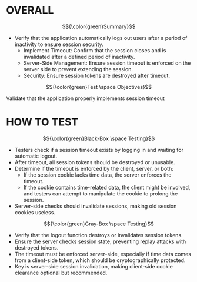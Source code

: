 # OVERALL #

$${\color{green}Summary}$$

- Verify that the application automatically logs out users after a period of inactivity to ensure session security.
  - Implement Timeout: Confirm that the session closes and is invalidated after a defined period of inactivity.
  - Server-Side Management: Ensure session timeout is enforced on the server side to prevent extending the session.
  - Security: Ensure session tokens are destroyed after timeout.
 
$${\color{green}Test \space Objectives}$$

Validate that the application properly implements session timeout

# HOW TO TEST #

$${\color{green}Black-Box \space Testing}$$

- Testers check if a session timeout exists by logging in and waiting for automatic logout.
- After timeout, all session tokens should be destroyed or unusable.
- Determine if the timeout is enforced by the client, server, or both:
  - If the session cookie lacks time data, the server enforces the timeout.
  - If the cookie contains time-related data, the client might be involved, and testers can attempt to manipulate the cookie to prolong the session.
- Server-side checks should invalidate sessions, making old session cookies useless.

$${\color{green}Gray-Box \space Testing}$$

- Verify that the logout function destroys or invalidates session tokens.
- Ensure the server checks session state, preventing replay attacks with destroyed tokens.
- The timeout must be enforced server-side, especially if time data comes from a client-side token, which should be cryptographically protected.
- Key is server-side session invalidation, making client-side cookie clearance optional but recommended.

